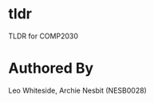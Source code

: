 # tldr
TLDR for COMP2030

# Authored By
Leo Whiteside, Archie Nesbit (NESB0028)<!--- PUT YOUR NAMES HERE !--->
